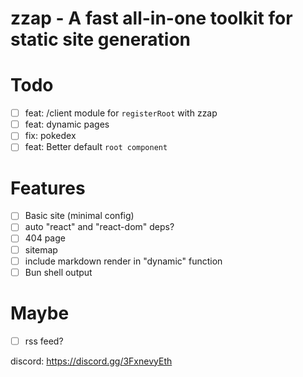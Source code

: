 # zzap - A fast all-in-one toolkit for static site generation

# Todo

- [ ] feat: /client module for `registerRoot` with zzap
- [ ] feat: dynamic pages
- [ ] fix: pokedex
- [ ] feat: Better default `root component`

# Features

- [ ] Basic site (minimal config)
- [ ] auto "react" and "react-dom" deps?
- [ ] 404 page
- [ ] sitemap
- [ ] include markdown render in "dynamic" function
- [ ] Bun shell output

# Maybe

- [ ] rss feed?

discord: https://discord.gg/3FxnevyEth
